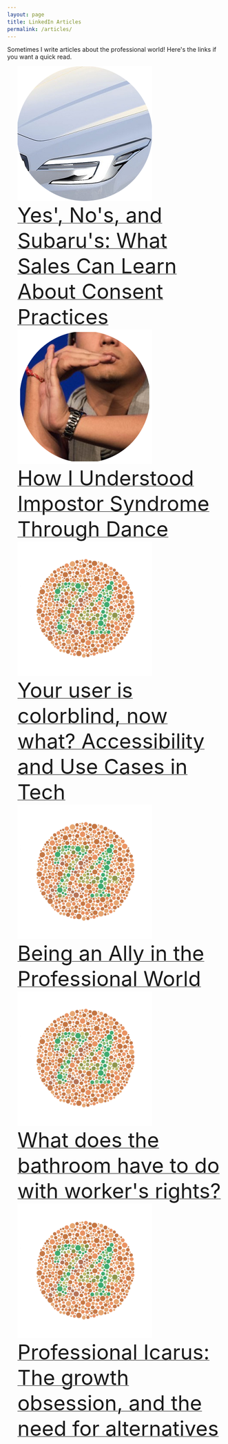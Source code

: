 ```yaml
---
layout: page
title: LinkedIn Articles
permalink: /articles/
---
```


Sometimes I write articles about the professional world! Here's the links if you want a quick read.

<ul style="list-style: none;">
	<li>
		<img src="/resources/ArticlePics/SubaruLogo.png" height="312" width="312">
		<a href="https://www.linkedin.com/pulse/yes-nos-subarus-what-sales-can-learn-consent-practices-matthew-bogert" style="float:right;"><font size="24">Yes'​, No's, and Subaru's: What Sales Can Learn About Consent Practices</font></a>
	</li>
	<br/>
	<li>
		<img src="/resources/ArticlePics/DanceLogo.png" height="312" width="312">
		<a href="https://www.linkedin.com/pulse/how-i-understood-impostor-syndrome-through-dance-matthew-bogert" style="float:right;"><font size="24">How I Understood Impostor Syndrome Through Dance</font></a>
	</li>	
	<br/>	
	<li>
		<img src="/resources/ArticlePics/ColorblindLogo.png" height="312" width="312">
		<a href="https://www.linkedin.com/pulse/your-user-colorblind-now-what-accessibility-use-cases-matthew-bogert" style="float:right;"><font size="24">Your user is colorblind, now what? Accessibility and Use Cases in Tech</font></a>
	</li>
	<br/>
	<li>
		<img src="/resources/ArticlePics/ColorblindLogo.png" height="312" width="312">
		<a href="https://www.linkedin.com/pulse/being-ally-professional-world-matthew-bogert" style="float:right;"><font size="24">Being an Ally in the Professional World</font></a>
	</li>
	<br/>
	<li>
		<img src="/resources/ArticlePics/ColorblindLogo.png" height="312" width="312">
		<a href="https://www.linkedin.com/pulse/what-does-bathroom-have-do-workers-rights-matthew-bogert" style="float:right;"><font size="24">What does the bathroom have to do with worker's rights?</font></a>
	</li>
	<br/>
	<li>
		<img src="/resources/ArticlePics/ColorblindLogo.png" height="312" width="312">
		<a href="https://www.linkedin.com/pulse/professional-icarus-growth-obsession-need-matthew-bogert" style="float:right;"><font size="24">Professional Icarus: The growth obsession, and the need for alternatives</font></a>
	</li>
	<br/>			
</ul>
